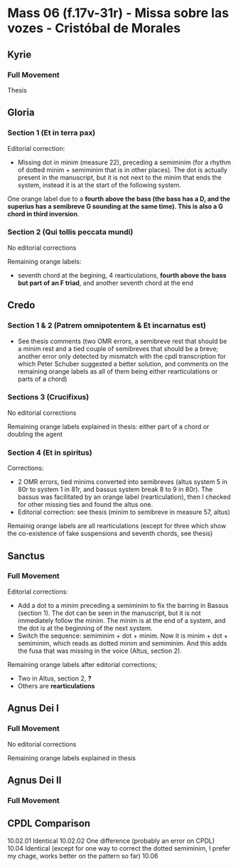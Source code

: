 # Mass 06 (f.17v-31r) - Missa sobre las vozes - Cristóbal de Morales



## Kyrie
### Full Movement

Thesis


## Gloria
### Section 1 (Et in terra pax)

Editorial correction:
- Missing dot in minim (measure 22), preceding a semiminim (for a rhythm of dotted minim + semiminim that is in other places). The dot is actually present in the manuscript, but it is not next to the minim that ends the system, instead it is at the start of the following system.

One orange label due to a **fourth above the bass (the bass has a D, and the superius has a semibreve G sounding at the same time). This is also a G chord in third inversion**.


### Section 2 (Qui tollis peccata mundi)

No editorial corrections

Remaining orange labels:
- seventh chord at the begining, 4 rearticulations, **fourth above the bass but part of an F triad**, and another seventh chord at the end


## Credo 
### Section 1 & 2 (Patrem omnipotentem & Et incarnatus est)

- See thesis comments (two OMR errors, a semibreve rest that should be a minim rest and a tied couple of semibreves that should be a breve; another error only detected by mismatch with the cpdl transcription for which Peter Schuber suggested a better solution, and comments on the remaining orange labels as all of them being either rearticulations or parts of a chord)

### Sections 3 (Crucifixus)
No editorial corrections

Remaining orange labels explained in thesis: either part of a chord or doubling the agent


### Section 4 (Et in spiritus)

Corrections:
- 2 OMR errors, tied minims converted into semibreves (altus system 5 in 80r to system 1 in 81r, and bassus system break 8 to 9 in 80r). The bassus was facilitated by an orange label (rearticulation), then I checked for other missing ties and found the altus one.
- Editorial correction: see thesis (minim to semibreve in measure 57, altus)

Remainig orange labels are all rearticulations (except for three which show the co-existence of fake suspensions and seventh chords, see thesis)


## Sanctus
### Full Movement

Editorial corrections:
- Add a dot to a minim preceding a semiminim to fix the barring in Bassus (section 1). The dot can be seen in the manuscript, but it is not immediately follow the minim. The minim is at the end of a system, and the dot is at the beginning of the next system.
- Switch the sequence: semiminim + dot + minim. Now it is minim + dot + semiminim, which reads as dotted minim and semiminim. And this adds the fusa that was missing in the voice (Altus, section 2).

Remaining orange labels after editorial corrections;
- Two in Altus, section 2, **?**
- Others are **rearticulations**



## Agnus Dei I
### Full Movement
No editorial corrections

Remaining orange labels explained in thesis


## Agnus Dei II
### Full Movement



## CPDL Comparison
10.02.01	Identical
10.02.02	One difference (probably an error on CPDL)
10.04	Identical (except for one way to correct the dotted semiminim, I prefer my chage, works better on the pattern so far)
10.06	

